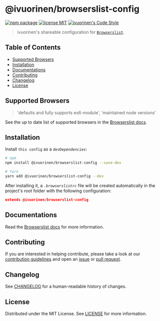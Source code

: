 # @ivuorinen/browserslist-config <!-- omit in toc -->

[![npm package][npm-badge]][npm-link] [![license MIT][license-badge]][license-link] [![ivuorinen's Code Style][style-badge]][style-link]

> ivuorinen's shareable configuration for [`Browserslist`][browserslist-link].

## Table of Contents <!-- omit in toc -->

- [Supported Browsers](#supported-browsers)
- [Installation](#installation)
- [Documentations](#documentations)
- [Contributing](#contributing)
- [Changelog](#changelog)
- [License](#license)

## Supported Browsers

> 'defaults and fully supports es6-module', 'maintained node versions'

See the up to date list of supported browsers in the [Browserslist docs](https://browsersl.ist/#q=%22browserslist%22%3A+%5B%0A++%22defaults+and+fully+supports+es6-module%22%2C%0A++%22maintained+node+versions%22%0A%5D).

## Installation

Install `this config` as a _`devDependencies`_:

```sh
# npm
npm install @ivuorinen/browserslist-config --save-dev

# Yarn
yarn add @ivuorinen/browserslist-config --dev
```

After installing it, a _`.browserslistrc`_ file will be created automatically in the project's root folder with the following configuration:

```json
extends @ivuorinen/browserslist-config
```

## Documentations

Read the [Browserslist docs][browserslist-docs-link] for more information.

## Contributing

If you are interested in helping contribute, please take a look at our [contribution guidelines][contributing-link] and open an [issue][issue-link] or [pull request][pull-request-link].

## Changelog

See [CHANGELOG][changelog-link] for a human-readable history of changes.

## License

Distributed under the MIT License. See [LICENSE][license-link] for more information.

[changelog-link]: ./CHANGELOG.md
[browserslist-docs-link]: https://github.com/browserslist/browserslist
[browserslist-link]: https://github.com/browserslist/browserslist
[contributing-link]: https://github.com/ivuorinen/.github/blob/main/CONTRIBUTING.md
[issue-link]: https://github.com/ivuorinen/base-configs/issues
[license-badge]: https://img.shields.io/github/license/ivuorinen/base-configs?style=flat-square&labelColor=292a44&color=663399
[license-link]: ./LICENSE
[npm-badge]: https://img.shields.io/npm/v/@ivuorinen/browserslist-config?style=flat-square&labelColor=292a44&color=663399
[npm-link]: https://www.npmjs.com/package/@ivuorinen/browserslist-config
[pull-request-link]: https://github.com/ivuorinen/base-configs/pulls
[style-badge]: https://img.shields.io/badge/code_style-ivuorinen%E2%80%99s-663399.svg?labelColor=292a44&style=flat-square
[style-link]: https://github.com/ivuorinen/base-configs
